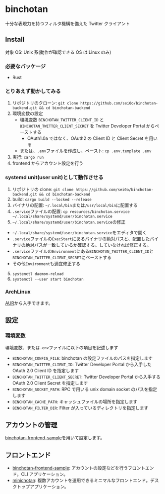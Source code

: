 # binchotan

十分な表現力を持つフィルタ機構を備えた Twitter クライアント

## Install

対象 OS: Unix 系(動作が確認できる OS は Linux のみ)

### 必要なパッケージ

* Rust

### とりあえず動かしてみる

1. リポジトリのクローン: `git clone https://github.com/sei0o/binchotan-backend.git && cd binchotan-backend`
2. 環境変数の設定
   * 環境変数 `BINCHOTAN_TWITTER_CLIENT_ID` と `BINCHOTAN_TWITTER_CLIENT_SECRET` を Twitter Developer Portal からペーストする
     * OAuth1.0a ではなく、OAuth2 の Client ID と Client Secret を用いる
   * または、`.env`ファイルを作成し、ペースト: `cp .env.template .env`
3. 実行: `cargo run`
4. frontend からアカウント設定を行う

### systemd unit(user unit)として動作させる 

1. リポジトリの clone: `git clone https://github.com/sei0o/binchotan-backend.git && cd binchotan-backend`
1. build: `cargo build --locked --release`
2. バイナリの配置: `~/.local/bin`または`/usr/local/bin`に配置する
3. `.service`ファイルの配置: `cp resources/binchotan.service ~/.local/share/systemd/user/binchotan.service`
4. `~/.local/share/systemd/user/binchotan.service`の修正
  * `~/.local/share/systemd/user/binchotan.service`をエディタで開く
  * `.service`ファイルの`ExecStart`にあるバイナリの絶対パスと、配置したバイナリの絶対パスが一致しているか確認する。していなければ修正する。
  * `.service`ファイルの`Environment`にある`BINCHOTAN_TWITTER_CLIENT_ID`と`BINCHOTAN_TWITTER_CLIENT_SECRET`にペーストする
  * その他`Environment`も適宜修正する
5. `systemctl daemon-reload`
6. `systemctl --user start binchotan`

### ArchLinux

[AUR](https://aur.archlinux.org/packages/binchotan-backend-git)から入手できます。

## 設定

### 環境変数

環境変数、または`.env`ファイルに以下の項目を記述します

* `BINCHOTAN_CONFIG_FILE`: binchotan の設定ファイルのパスを指定します
* `BINCHOTAN_TWITTER_CLIENT_ID`: Twitter Developer Portal から入手した OAuth 2.0 Client ID を指定します
* `BINCHOTAN_TWITTER_CLIENT_SECRET`: Twitter Developer Portal から入手する OAuth 2.0 Client Secret を指定します
* `BINCHOTAN_SOCKET_PATH`: RPC で用いる unix domain socket のパスを指定します
* `BINCHOTAN_CACHE_PATH`: キャッシュファイルの場所を指定します
* `BINCHOTAN_FILTER_DIR`: Filter が入っているディレクトリを指定します

## アカウントの管理

[binchotan-frontend-sample](https://github.com/sei0o/binchotan-frontend-sample)を用いて設定します。

## フロントエンド

* [binchotan-frontend-sample](https://github.com/sei0o/binchotan-frontend-sample): アカウントの設定などを行うフロントエンド。CLI アプリケーション。
* [minichotan](https://github.com/sei0o/minichotan): 複数アカウントを運用できるミニマルなフロントエンド。デスクトップアプリケーション。
